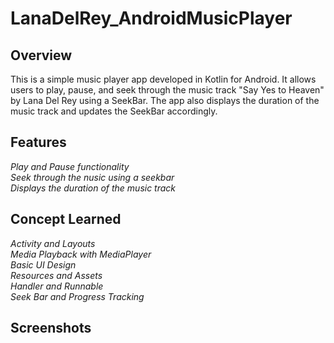 # LanaDelRey_AndroidMusicPlayer

## Overview

This is a simple music player app developed in Kotlin for Android. It allows users to play, pause, and seek through the music track "Say Yes to Heaven" by Lana Del Rey using a SeekBar. The app also displays the duration of the music track and updates the SeekBar accordingly.


## Features
_Play and Pause functionality_  
_Seek through the nusic using a seekbar_  
_Displays the duration of the music track_  

## Concept Learned

_Activity and Layouts_    
_Media Playback with MediaPlayer_  
_Basic UI Design_  
_Resources and Assets_  
_Handler and Runnable_  
_Seek Bar and Progress Tracking_  

## Screenshots  


